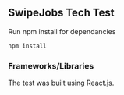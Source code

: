 ## SwipeJobs Tech Test

Run npm install for dependancies
```bash
npm install
``` 
### Frameworks/Libraries

The test was built using React.js.
